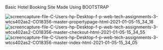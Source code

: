 Basic Hotel Booking Site Made Using BOOTSTRAP

![screencapture-file-C-Users-hp-Desktop-f-p-web-tech-assignments-3-wtcs402as2-CO18356-master-propertypage-html-2021-01-05-15_34_18](https://user-images.githubusercontent.com/61159067/103633794-376ec280-4f6c-11eb-9656-0f9d6e9125f3.png)
![screencapture-file-C-Users-hp-Desktop-f-p-web-tech-assignments-3-wtcs402as2-CO18356-master-checkout-html-2021-01-05-15_34_55](https://user-images.githubusercontent.com/61159067/103633803-39d11c80-4f6c-11eb-9dcc-3e20468d4a55.png)
![screencapture-file-C-Users-hp-Desktop-f-p-web-tech-assignments-3-wtcs402as2-CO18356-master-index-html-2021-01-05-15_34_05](https://user-images.githubusercontent.com/61159067/103633805-3a69b300-4f6c-11eb-927a-66815b23ad96.png)
